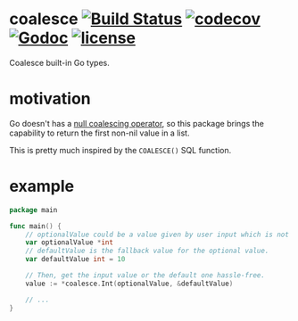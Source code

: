 # coalesce [![Build Status](https://travis-ci.com/romanoaugusto88/coalesce.svg?branch=master)](https://travis-ci.com/romanoaugusto88/coalesce) [![codecov](https://codecov.io/gh/romanoaugusto88/coalesce/branch/master/graph/badge.svg)](https://codecov.io/gh/romanoaugusto88/coalesce) [![Godoc](http://img.shields.io/badge/godoc-reference-blue.svg?style=flat)](https://godoc.org/github.com/romanoaugusto88/coalesce) [![license](http://img.shields.io/badge/license-MIT-red.svg?style=flat)](https://raw.githubusercontent.com/romanoaugusto88/coalesce/master/LICENSE)

Coalesce built-in Go types.

# motivation
Go doesn't has a [null coalescing operator](https://en.wikipedia.org/wiki/Null_coalescing_operator), so this package brings the capability to return the first non-nil value in a list.

This is pretty much inspired by the `COALESCE()` SQL function.

# example

```go
package main

func main() {
	// optionalValue could be a value given by user input which is not required.
	var optionalValue *int
	// defaultValue is the fallback value for the optional value.
	var defaultValue int = 10

	// Then, get the input value or the default one hassle-free.
	value := *coalesce.Int(optionalValue, &defaultValue)

	// ...
}
```
